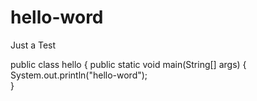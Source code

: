 # hello-word
Just a Test

public class hello {
    public static void main(String[] args) {
        System.out.println("hello-word");       
    }
